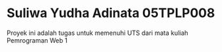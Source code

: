 # Suliwa Yudha Adinata 05TPLP008

Proyek ini adalah tugas untuk memenuhi UTS dari mata kuliah Pemrograman Web 1
